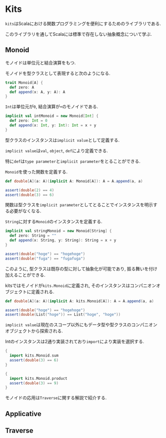 # Kits

`kits`はScalaにおける関数プログラミングを便利にするためのライブラリである.

このライブラリを通してScalaには標準で存在しない抽象概念について学ぶ.

## Monoid

モノイドは単位元と結合演算をもつ.

モノイドを型クラスとして表現すると次のようになる.

```scala
trait Monoid[A] {
  def zero: A
  def append(x: A, y: A): A
}
```

`Int`は単位元が`0`, 結合演算が`+`のモノイドである.

```scala
implicit val intMonoid = new Monoid[Int] {
  def zero: Int = 0
  def append(x: Int, y: Int): Int = x + y
}
```

型クラスのインスタンスは`implicit value`として定義する.

`implicit value`は`val`, `object`, `def`により定義できる.

特に`def`は`type parameter`と`implicit parameter`をとることができる.

`Monoid`を使った関数を定義する.

```scala
def double[A](a: A)(implicit A: Monoid[A]): A = A.append(a, a)

assert(double(2) == 4)
assert(double(3) == 6)
```

関数は型クラスを`implicit parameter`としてとることでインスタンスを明示する必要がなくなる.

`String`に対する`Monoid`のインスタンスを定義する.

```scala
implicit val stringMonoid = new Monoid[String] {
  def zero: String = ""
  def append(x: String, y: String): String = x + y
}

assert(double("hoge") == "hogehoge")
assert(double("fuga") == "fugafuga")
```

このように, 型クラスは既存の型に対して抽象化が可能であり, 振る舞いを付け加えることができる.

kitsではモノイドが`kits.Monoid`に定義され, そのインスタンスはコンパニオンオブジェクトに定義される.

```scala
def double[A](a: A)(implicit A: kits.Monoid[A]): A = A.append(a, a)

assert(double("hoge") == "hogehoge")
assert(double(List("hoge")) == List("hoge", "hoge"))
```

`implicit value`は現在のスコープ以外にもデータ型や型クラスのコンパニオンオブジェクトから探索される.

Intのインスタンスは2通り実装されており`import`により実装を選択する.

```scala
{
  import kits.Monoid.sum
  assert(double(3) == 6)
}

{
  import kits.Monoid.product
  assert(double(3) == 9)
}
```

モノイドの応用は`Traverse`に関する解説で紹介する.

## Applicative

## Traverse
